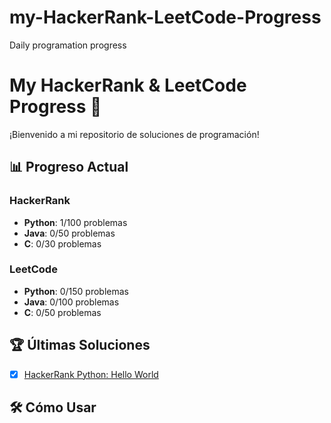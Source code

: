 # my-HackerRank-LeetCode-Progress
Daily programation progress 
# My HackerRank & LeetCode Progress 🚀

¡Bienvenido a mi repositorio de soluciones de programación!

## 📊 Progreso Actual

### HackerRank
- **Python**: 1/100 problemas
- **Java**: 0/50 problemas  
- **C**: 0/30 problemas

### LeetCode
- **Python**: 0/150 problemas
- **Java**: 0/100 problemas
- **C**: 0/50 problemas

## 🏆 Últimas Soluciones

- [X] [HackerRank Python: Hello World](hackerrank/python/hello-world.py)

## 🛠️ Cómo Usar

```bash